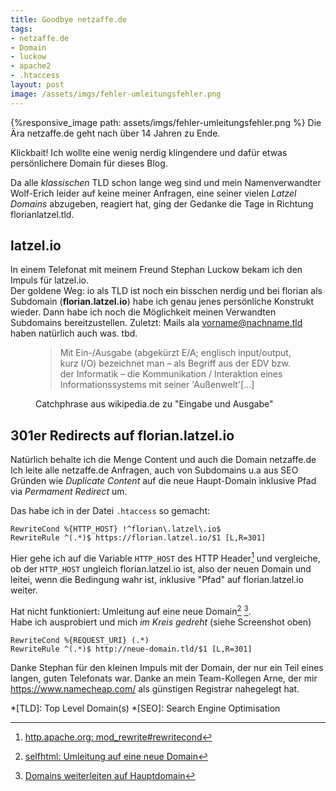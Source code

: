 ```yaml
---
title: Goodbye netzaffe.de
tags:
- netzaffe.de
- Domain
- luckow
- apache2
- .htaccess
layout: post
image: /assets/imgs/fehler-umleitungsfehler.png
---
```

{%responsive_image path: assets/imgs/fehler-umleitungsfehler.png %}
Die Ära netzaffe.de geht nach über 14 Jahren zu Ende.
<!--break-->
Klickbait! Ich wollte eine wenig nerdig klingendere 
und dafür etwas persönlichere Domain für dieses Blog.
 
Da alle *klassischen* TLD schon lange weg sind und mein Namenverwandter Wolf-Erich
leider auf keine meiner Anfragen, eine seiner vielen *Latzel Domains* abzugeben, 
reagiert hat, ging der Gedanke die Tage in Richtung florianlatzel.tld. 

## latzel.io

In einem Telefonat mit meinem Freund Stephan Luckow bekam ich den 
Impuls für latzel.io.   
Der goldene Weg: io als TLD ist noch ein bisschen nerdig
und bei florian als Subdomain (**florian.latzel.io**) 
habe ich genau jenes persönliche Konstrukt wieder.
Dann habe ich noch die Möglichkeit meinen Verwandten Subdomains bereitzustellen. 
Zuletzt: Mails ala vorname@nachname.tld haben natürlich auch was. tbd.

<figure>
<blockquote>
Mit Ein-/Ausgabe (abgekürzt E/A; englisch input/output, 
kurz I/O) bezeichnet man – als Begriff aus der EDV bzw. der Informatik – 
die Kommunikation / Interaktion eines Informationssystems mit seiner 'Außenwelt'[...]
</blockquote>
<figcaption>Catchphrase aus wikipedia.de zu &quot;Eingabe und Ausgabe&quot;</figcaption>
</figure>

## 301er Redirects auf florian.latzel.io

Natürlich behalte ich die Menge Content und auch die Domain netzaffe.de
Ich leite alle netzaffe.de Anfragen, auch von Subdomains 
u.a aus SEO Gründen wie *Duplicate Content* auf die neue Haupt-Domain 
inklusive Pfad via *Permament Redirect* um.

Das habe ich in der Datei `.htaccess` so gemacht:

```
RewriteCond %{HTTP_HOST} !^florian\.latzel\.io$
RewriteRule ^(.*)$ https://florian.latzel.io/$1 [L,R=301]
```

Hier gehe ich auf die Variable `HTTP_HOST` des HTTP Header[^doc] 
und vergleiche, ob der `HTTP_HOST` ungleich florian.latzel.io ist,
also der neuen Domain und leitei, wenn die Bedingung wahr ist,
inklusive "Pfad" auf florian.latzel.io weiter.

Hat nicht funktioniert: Umleitung auf eine neue Domain[^red1] [^red2].  
Habe ich ausprobiert und mich *im Kreis gedreht* (siehe Screenshot oben)
```
RewriteCond %{REQUEST_URI} (.*)
RewriteRule ^(.*)$ http://neue-domain.tld/$1 [L,R=301]
```

Danke Stephan für den kleinen Impuls mit der Domain, der nur ein Teil eines langen, guten Telefonats war.
Danke an mein Team-Kollegen Arne, der mir <https://www.namecheap.com/> als günstigen Registrar nahegelegt hat.

[^red1]: [selfhtml: Umleitung auf eine neue Domain](https://wiki.selfhtml.org/wiki/Webserver/htaccess/Umleitungen_mit_mod_rewrite#Umleitung_auf_eine_neue_Domain)
[^red2]: [Domains weiterleiten auf Hauptdomain](https://www.html-seminar.de/domains-weiterleiten-auf-hauptdomain.htm)
[^doc]: [http.apache.org: mod_rewrite#rewritecond](http://httpd.apachie.org/docs/2.4/mod/mod_rewrite.html#rewritecond)

*[TLD]: Top Level Domain(s)
*[SEO]: Search Engine Optimisation
